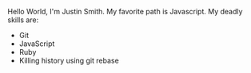 Hello World, I'm Justin Smith.
My favorite path is Javascript.
My deadly skills are:
* Git
* JavaScript
* Ruby
* Killing history using git rebase
